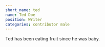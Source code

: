 ```yaml
---
short_name: ted
name: Ted Doe
position: Writer
categories: contributor male
---
```

Ted has been eating fruit since he was baby.
